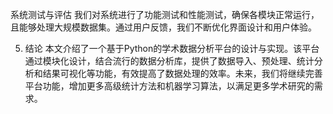 系统测试与评估
我们对系统进行了功能测试和性能测试，确保各模块正常运行，且能够处理大规模数据集。通过用户反馈，我们不断优化界面设计和用户体验。

5. 结论
本文介绍了一个基于Python的学术数据分析平台的设计与实现。该平台通过模块化设计，结合流行的数据分析库，提供了数据导入、预处理、统计分析和结果可视化等功能，有效提高了数据处理的效率。未来，我们将继续完善平台功能，增加更多高级统计方法和机器学习算法，以满足更多学术研究的需求。
